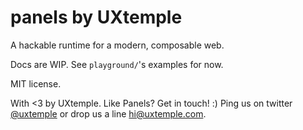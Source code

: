 # panels by UXtemple

A hackable runtime for a modern, composable web.

Docs are WIP. See `playground/`'s examples for now.

MIT license.

With <3 by UXtemple.
Like Panels? Get in touch! :)
Ping us on twitter [@uxtemple](https://twitter.com/uxtemple) or drop us a line hi@uxtemple.com.
